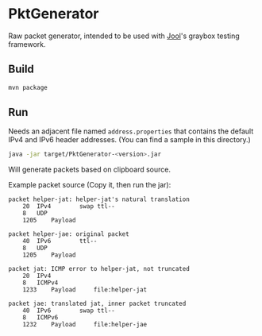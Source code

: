 # PktGenerator

Raw packet generator, intended to be used with [Jool](https://github.com/NICMx/NAT64)'s graybox testing framework.

## Build

```sh
mvn package
```

## Run

Needs an adjacent file named `address.properties` that contains the default IPv4 and IPv6 header addresses. (You can find a sample in this directory.)
 
```sh
java -jar target/PktGenerator-<version>.jar
```

Will generate packets based on clipboard source.

Example packet source (Copy it, then run the jar):

	packet helper-jat: helper-jat's natural translation
		20	IPv4		swap ttl--
		8	UDP
		1205	Payload

	packet helper-jae: original packet
		40	IPv6		ttl--
		8	UDP
		1205	Payload

	packet jat: ICMP error to helper-jat, not truncated
		20	IPv4
		8	ICMPv4
		1233	Payload		file:helper-jat

	packet jae: translated jat, inner packet truncated
		40	IPv6		swap ttl--
		8	ICMPv6
		1232	Payload		file:helper-jae
